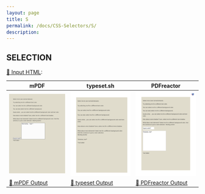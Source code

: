 ```yaml
---
layout: page
title: S
permalink: /docs/CSS-Selectors/S/
description: 
---
```




## SELECTION

[📄 Input HTML](/html/CSS%20Selectors/S/selection.html):

| mPDF | typeset.sh | PDFreactor |
|---------|---------|---------|
| ![mPDF Preview](mpdf__html_CSS_Selectors_S_selection.html.png) | ![typeset Preview](typeset__html_CSS_Selectors_S_selection.html.png) | ![PDFreactor Preview](pdfreactor__html_CSS_Selectors_S_selection.html.png) |
| [📕 mPDF Output](mpdf__html_CSS_Selectors_S_selection.html.pdf) | [📕 typeset Output](typeset__html_CSS_Selectors_S_selection.html.pdf) | [📕 PDFreactor Output](pdfreactor__html_CSS_Selectors_S_selection.html.pdf) |


